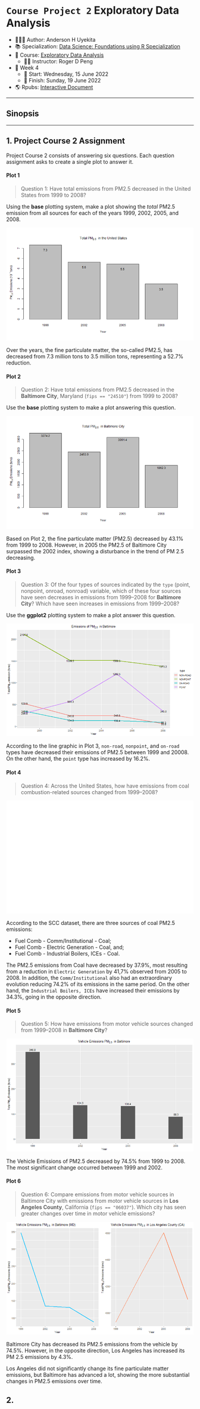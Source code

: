 `Course Project 2` Exploratory Data Analysis
================

-   👨🏻‍💻 Author: Anderson H Uyekita
-   📚 Specialization: <a
    href="https://www.coursera.org/specializations/data-science-foundations-r"
    target="_blank" rel="noopener">Data Science: Foundations using R
    Specialization</a>
-   📖 Course:
    <a href="https://www.coursera.org/learn/exploratory-data-analysis"
    target="_blank" rel="noopener">Exploratory Data Analysis</a>
    -   🧑‍🏫 Instructor: Roger D Peng
-   📆 Week 4
    -   🚦 Start: Wednesday, 15 June 2022
    -   🏁 Finish: Sunday, 19 June 2022
-   🌎 Rpubs: [Interactive
    Document](https://rpubs.com/AndersonUyekita/course-project-2_exploratory-data-analysis)

------------------------------------------------------------------------

## Sinopsis

------------------------------------------------------------------------

## 1. Project Course 2 Assignment

Project Course 2 consists of answering six questions. Each question
assignment asks to create a single plot to answer it.

#### Plot 1

> Question 1: Have total emissions from PM2.5 decreased in the United
> States from 1999 to 2008?

Using the **base** plotting system, make a plot showing the *total*
PM2.5 emission from all sources for each of the years 1999, 2002, 2005,
and 2008.

![](./plot1.png)

Over the years, the fine particulate matter, the so-called PM2.5, has
decreased from 7.3 million tons to 3.5 million tons, representing a
52.7% reduction.

#### Plot 2

> Question 2: Have total emissions from PM2.5 decreased in the
> **Baltimore City**, Maryland (`fips == "24510"`) from 1999 to 2008?

Use the **base** plotting system to make a plot answering this question.

![](./plot2.png)

Based on Plot 2, the fine particulate matter (PM2.5) decreased by 43.1%
from 1999 to 2008. However, in 2005 the PM2.5 of Baltimore City
surpassed the 2002 index, showing a disturbance in the trend of PM 2.5
decreasing.

#### Plot 3

> Question 3: Of the four types of sources indicated by the `type`
> (point, nonpoint, onroad, nonroad) variable, which of these four
> sources have seen decreases in emissions from 1999–2008 for
> **Baltimore City**? Which have seen increases in emissions from
> 1999–2008?

Use the **ggplot2** plotting system to make a plot answer this question.

![](./plot3.png)

According to the line graphic in Plot 3, `non-road`, `nonpoint`, and
`on-road` types have decreased their emissions of PM2.5 between 1999 and
20008. On the other hand, the `point` type has increased by 16.2%.

#### Plot 4

> Question 4: Across the United States, how have emissions from coal
> combustion-related sources changed from 1999–2008?

![](./plot4.png)

According to the SCC dataset, there are three sources of coal PM2.5
emissions:

-   Fuel Comb - Comm/Institutional - Coal;
-   Fuel Comb - Electric Generation - Coal, and;
-   Fuel Comb - Industrial Boilers, ICEs - Coal.

The PM2.5 emissions from Coal have decreased by 37.9%, most resulting
from a reduction in `Electric Generation` by 41,7% observed from 2005 to
2008. In addition, the `Comm/Institutional` also had an extraordinary
evolution reducing 74.2% of its emissions in the same period. On the
other hand, the `Industrial Boilers, ICEs` have increased their
emissions by 34.3%, going in the opposite direction.

#### Plot 5

> Question 5: How have emissions from motor vehicle sources changed from
> 1999–2008 in **Baltimore City**?

![](./plot5.png)

The Vehicle Emissions of PM2.5 decreased by 74.5% from 1999 to 2008. The
most significant change occurred between 1999 and 2002.

#### Plot 6

> Question 6: Compare emissions from motor vehicle sources in Baltimore
> City with emissions from motor vehicle sources in **Los Angeles
> County**, California (`fips == "06037"`). Which city has seen greater
> changes over time in motor vehicle emissions?

![](./plot6.png)

Baltimore City has decreased its PM2.5 emissions from the vehicle by
74.5%. However, in the opposite direction, Los Angeles has increased its
PM 2.5 emissions by 4.3%.

Los Angeles did not significantly change its fine particulate matter
emissions, but Baltimore has advanced a lot, showing the more
substantial changes in PM2.5 emissions over time.

## 2.
